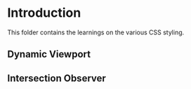 # Introduction

This folder contains the learnings on the various CSS styling.

## Dynamic Viewport

## Intersection Observer